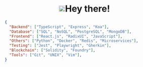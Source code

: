 <h1 align="center"><img src="https://github.com/TheDudeThatCode/TheDudeThatCode/blob/master/Assets/Hi.gif" width="20px">Hey there!</h1>

```json
{
  "Backend": ["TypeScript", "Express", "Koa"],
  "Database": ["SQL", "NoSQL", "PostgreSQL", "MongoDB"],
  "Frontend": ["React.js", "RadixUI", "JavaScript"],
  "Others": ["Python", "Docker", "Redis", "Microservices"],
  "Testing": ["Jest", "Playwright", "Gherkin"],
  "Blockchain": ["Solidity", "Foundry"],
  "Tools": ["Git", "UNIX", "Vim"],
}
```
